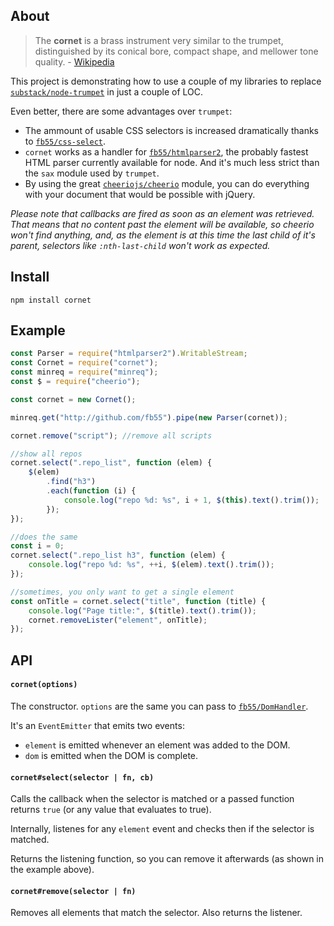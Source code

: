 ## About

> The **cornet** is a brass instrument very similar to the trumpet,
> distinguished by its conical bore, compact shape, and mellower tone quality. -
> [Wikipedia](http://en.wikipedia.org/wiki/Cornet)

This project is demonstrating how to use a couple of my libraries to replace
[`substack/node-trumpet`](https://github.com/substack/node-trumpet) in just a
couple of LOC.

Even better, there are some advantages over `trumpet`:

-   The ammount of usable CSS selectors is increased dramatically thanks to
    [`fb55/css-select`](https://github.com/fb55/css-select).
-   `cornet` works as a handler for
    [`fb55/htmlparser2`](https://github.com/fb55/htmlparser2), the probably
    fastest HTML parser currently available for node. And it's much less strict
    than the `sax` module used by `trumpet`.
-   By using the great
    [`cheeriojs/cheerio`](https://github.com/cheeriojs/cheerio) module, you can
    do everything with your document that would be possible with jQuery.

_Please note that callbacks are fired as soon as an element was retrieved. That
means that no content past the element will be available, so cheerio won't find
anything, and, as the element is at this time the last child of it's parent,
selectors like `:nth-last-child` won't work as expected._

## Install

    npm install cornet

## Example

```js
const Parser = require("htmlparser2").WritableStream;
const Cornet = require("cornet");
const minreq = require("minreq");
const $ = require("cheerio");

const cornet = new Cornet();

minreq.get("http://github.com/fb55").pipe(new Parser(cornet));

cornet.remove("script"); //remove all scripts

//show all repos
cornet.select(".repo_list", function (elem) {
    $(elem)
        .find("h3")
        .each(function (i) {
            console.log("repo %d: %s", i + 1, $(this).text().trim());
        });
});

//does the same
const i = 0;
cornet.select(".repo_list h3", function (elem) {
    console.log("repo %d: %s", ++i, $(elem).text().trim());
});

//sometimes, you only want to get a single element
const onTitle = cornet.select("title", function (title) {
    console.log("Page title:", $(title).text().trim());
    cornet.removeLister("element", onTitle);
});
```

## API

#### `cornet(options)`

The constructor. `options` are the same you can pass to
[`fb55/DomHandler`](https://github.com/fb55/DomHandler).

It's an `EventEmitter` that emits two events:

-   `element` is emitted whenever an element was added to the DOM.
-   `dom` is emitted when the DOM is complete.

#### `cornet#select(selector | fn, cb)`

Calls the callback when the selector is matched or a passed function returns
`true` (or any value that evaluates to true).

Internally, listenes for any `element` event and checks then if the selector is
matched.

Returns the listening function, so you can remove it afterwards (as shown in the
example above).

#### `cornet#remove(selector | fn)`

Removes all elements that match the selector. Also returns the listener.
